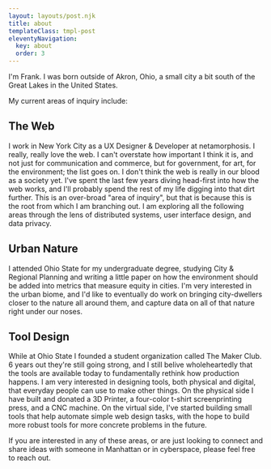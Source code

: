 ```yaml
---
layout: layouts/post.njk
title: about
templateClass: tmpl-post
eleventyNavigation:
  key: about
  order: 3
---
```


I'm Frank. I was born outside of Akron, Ohio, a small city a bit south of the Great Lakes in the United States.

My current areas of inquiry include:

## The Web
I work in New York City as a UX Designer & Developer at netamorphosis. I really, really love the web. I can't overstate how important I think it is, and not just for communication and commerce, but for government, for art, for the environment; the list goes on. I don't think the web is really in our blood as a society yet. I've spent the last few years diving head-first into how the web works, and I'll probably spend the rest of my life digging into that dirt further. This is an over-broad "area of inquiry", but that is because this is the root from which I am branching out. I am exploring all the following areas through the lens of distributed systems, user interface design, and data privacy.

## Urban Nature
I attended Ohio State for my undergraduate degree, studying City & Regional Planning and writing a little paper on how the environment should be added into metrics that measure equity in cities. I'm very interested in the urban biome, and I'd like to eventually do work on bringing city-dwellers closer to the nature all around them, and capture data on all of that nature right under our noses.

## Tool Design
While at Ohio State I founded a student organization called The Maker Club. 6 years out they're still going strong, and I still belive wholeheartedly that the tools are available today to fundamentally rethink how production happens. I am very interested in designing tools, both physical and digital, that everyday people can use to make other things. On the physical side I have built and donated a 3D Printer, a four-color t-shirt screenprinting press, and a CNC machine. On the virtual side, I've started building small tools that help automate simple web design tasks, with the hope to build more robust tools for more concrete problems in the future.

If you are interested in any of these areas, or are just looking to connect and share ideas with someone in Manhattan or in cyberspace, please feel free to reach out.